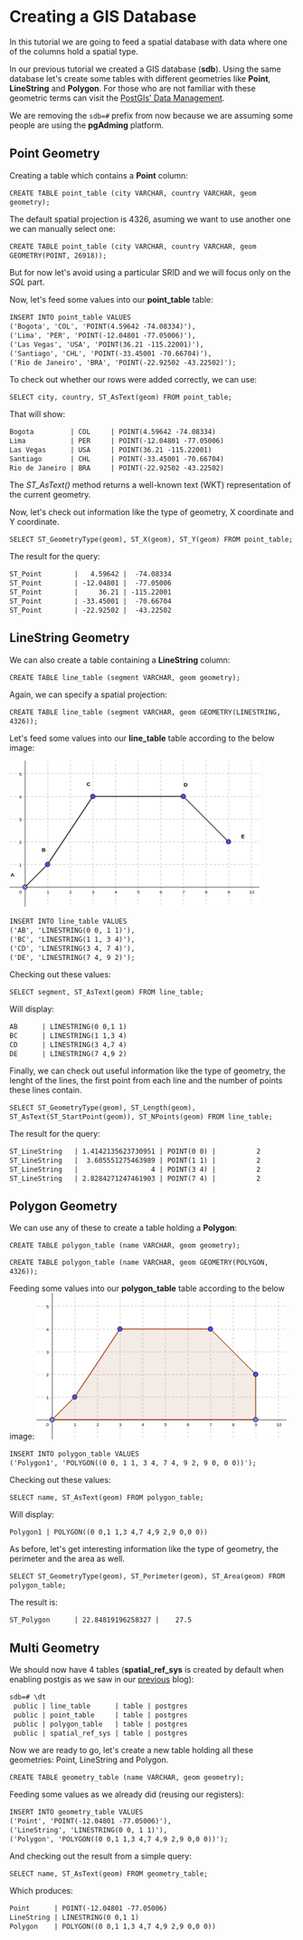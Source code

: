 # Creating a GIS Database

In this tutorial we are going to feed a spatial database with data where one of the columns hold a spatial type.

In our previous tutorial we created a GIS database (**sdb**). Using the same database let's create some tables with different geometries like **Point**, **LineString** and **Polygon**. For those who are not familiar with these geometric terms can visit the [PostGIs' Data Management](https://postgis.net/docs/using_postgis_dbmanagement.html).

We are removing the ```sdb=#``` prefix from now because we are assuming some people are using the **pgAdming** platform.


## Point Geometry
Creating a table which contains a **Point** column:
```
CREATE TABLE point_table (city VARCHAR, country VARCHAR, geom geometry);
```

The default spatial projection is 4326, asuming we want to use another one we can manually select one:
```
CREATE TABLE point_table (city VARCHAR, country VARCHAR, geom GEOMETRY(POINT, 26918));
```

But for now let's avoid using a particular SRID and we will focus only on the *SQL* part.

Now, let's feed some values into our **point_table** table:
```
INSERT INTO point_table VALUES
('Bogota', 'COL', 'POINT(4.59642 -74.08334)'),
('Lima', 'PER', 'POINT(-12.04801 -77.05006)'),
('Las Vegas', 'USA', 'POINT(36.21 -115.22001)'),
('Santiago', 'CHL', 'POINT(-33.45001 -70.66704)'),
('Rio de Janeiro', 'BRA', 'POINT(-22.92502 -43.22502)');
```

To check out whether our rows were added correctly, we can use:
```
SELECT city, country, ST_AsText(geom) FROM point_table;
```

That will show:
```
Bogota         | COL     | POINT(4.59642 -74.08334)
Lima           | PER     | POINT(-12.04801 -77.05006)
Las Vegas      | USA     | POINT(36.21 -115.22001)
Santiago       | CHL     | POINT(-33.45001 -70.66704)
Rio de Janeiro | BRA     | POINT(-22.92502 -43.22502)
 ```

The *ST_AsText()* method returns a well-known text (WKT) representation of the current geometry.

Now, let's check out information like the type of geometry, X coordinate and Y coordinate.
```
SELECT ST_GeometryType(geom), ST_X(geom), ST_Y(geom) FROM point_table;
```

The result for the query:
```
ST_Point        |   4.59642 |  -74.08334
ST_Point        | -12.04801 |  -77.05006
ST_Point        |     36.21 | -115.22001
ST_Point        | -33.45001 |  -70.66704
ST_Point        | -22.92502 |  -43.22502
```


## LineString Geometry
We can also create a table containing a **LineString** column:
```
CREATE TABLE line_table (segment VARCHAR, geom geometry);
```

Again, we can specify a spatial projection:
```
CREATE TABLE line_table (segment VARCHAR, geom GEOMETRY(LINESTRING, 4326));
```

Let's feed some values into our **line_table** table according to the below image:

![LineString](/blogs/imgs/linestring.png)

```
INSERT INTO line_table VALUES
('AB', 'LINESTRING(0 0, 1 1)'),
('BC', 'LINESTRING(1 1, 3 4)'),
('CD', 'LINESTRING(3 4, 7 4)'),
('DE', 'LINESTRING(7 4, 9 2)');
```

Checking out these values:
```
SELECT segment, ST_AsText(geom) FROM line_table;
```

Will display:
```
AB      | LINESTRING(0 0,1 1)
BC      | LINESTRING(1 1,3 4)
CD      | LINESTRING(3 4,7 4)
DE      | LINESTRING(7 4,9 2)
```

Finally, we can check out useful information like the type of geometry, the lenght of the lines, the first point from each line and the number of points these lines contain.
```
SELECT ST_GeometryType(geom), ST_Length(geom), ST_AsText(ST_StartPoint(geom)), ST_NPoints(geom) FROM line_table;
```

The result for the query:
```
ST_LineString   | 1.4142135623730951 | POINT(0 0) |          2
ST_LineString   |  3.605551275463989 | POINT(1 1) |          2
ST_LineString   |                  4 | POINT(3 4) |          2
ST_LineString   | 2.8284271247461903 | POINT(7 4) |          2
```


## Polygon Geometry
We can use any of these to create a table holding a **Polygon**:
```
CREATE TABLE polygon_table (name VARCHAR, geom geometry);
```
```
CREATE TABLE polygon_table (name VARCHAR, geom GEOMETRY(POLYGON, 4326));
```

Feeding some values into our **polygon_table** table according to the below image:
![LineString](/blogs/imgs/polygon.png)

```
INSERT INTO polygon_table VALUES
('Polygon1', 'POLYGON((0 0, 1 1, 3 4, 7 4, 9 2, 9 0, 0 0))');
```

Checking out these values:
```
SELECT name, ST_AsText(geom) FROM polygon_table;
```

Will display:
```
Polygon1 | POLYGON((0 0,1 1,3 4,7 4,9 2,9 0,0 0))
```

As before, let's get interesting information like the type of geometry, the perimeter and the area as well.
```
SELECT ST_GeometryType(geom), ST_Perimeter(geom), ST_Area(geom) FROM polygon_table;
```

The result is:
```
ST_Polygon      | 22.84819196258327 |    27.5
```


## Multi Geometry
We should now have 4 tables (**spatial_ref_sys** is created by default when enabling postgis as we saw in our [previous](https://github.com/Christian8491/GIS/blob/master/blogs/3_Enable_PostGIS.md) blog):
```
sdb=# \dt
 public | line_table      | table | postgres
 public | point_table     | table | postgres
 public | polygon_table   | table | postgres
 public | spatial_ref_sys | table | postgres
```

Now we are ready to go, let's create a new table holding all these geometries: Point, LineString and Polygon.
```
CREATE TABLE geometry_table (name VARCHAR, geom geometry);
```
Feeding some values as we already did (reusing our registers):
```
INSERT INTO geometry_table VALUES
('Point', 'POINT(-12.04801 -77.05006)'),
('LineString', 'LINESTRING(0 0, 1 1)'),
('Polygon', 'POLYGON((0 0,1 1,3 4,7 4,9 2,9 0,0 0))');
```

And checking out the result from a simple query:
```
SELECT name, ST_AsText(geom) FROM geometry_table;
```

Which produces:
```
Point      | POINT(-12.04801 -77.05006)
LineString | LINESTRING(0 0,1 1)
Polygon    | POLYGON((0 0,1 1,3 4,7 4,9 2,9 0,0 0))
```